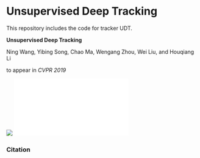 # Unsupervised Deep Tracking
This repository includes the code for tracker UDT.

**Unsupervised Deep Tracking**

Ning Wang, Yibing Song, Chao Ma, Wengang Zhou, Wei Liu, and Houqiang Li 

to appear in *CVPR 2019*

![](../master/UDT.png)
![](../master/ForwardBack.pdf)

### Citation
